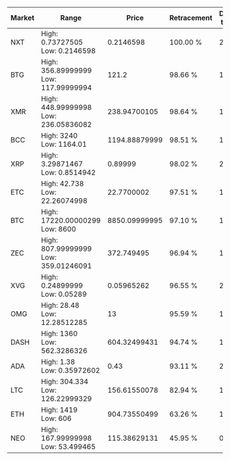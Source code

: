 | Market | Range | Price| Retracement | Doubles to 50% |
| --- | --- | --- | --- | --- |
| NXT | High: 0.73727505<br />Low: 0.2146598 | 0.2146598 | 100.00 % | 2.22 |
| BTG | High: 356.89999999<br />Low: 117.99999994 | 121.2 | 98.66 % | 1.96 |
| XMR | High: 448.99999998<br />Low: 236.05836082 | 238.94700105 | 98.64 % | 1.43 |
| BCC | High: 3240<br />Low: 1164.01 | 1194.88879999 | 98.51 % | 1.84 |
| XRP | High: 3.29871467<br />Low: 0.8514942 | 0.89999 | 98.02 % | 2.31 |
| ETC | High: 42.738<br />Low: 22.26074998 | 22.7700002 | 97.51 % | 1.43 |
| BTC | High: 17220.00000299<br />Low: 8600 | 8850.09999995 | 97.10 % | 1.46 |
| ZEC | High: 807.99999999<br />Low: 359.01246091 | 372.749495 | 96.94 % | 1.57 |
| XVG | High: 0.24899999<br />Low: 0.05289 | 0.05965262 | 96.55 % | 2.53 |
| OMG | High: 28.48<br />Low: 12.28512285 | 13 | 95.59 % | 1.57 |
| DASH | High: 1360<br />Low: 562.3286326 | 604.32499431 | 94.74 % | 1.59 |
| ADA | High: 1.38<br />Low: 0.35972602 | 0.43 | 93.11 % | 2.02 |
| LTC | High: 304.334<br />Low: 126.22999329 | 156.61550078 | 82.94 % | 1.37 |
| ETH | High: 1419<br />Low: 606 | 904.73550499 | 63.26 % | 1.12 |
| NEO | High: 167.99999998<br />Low: 53.499465 | 115.38629131 | 45.95 % | 0.00 |
